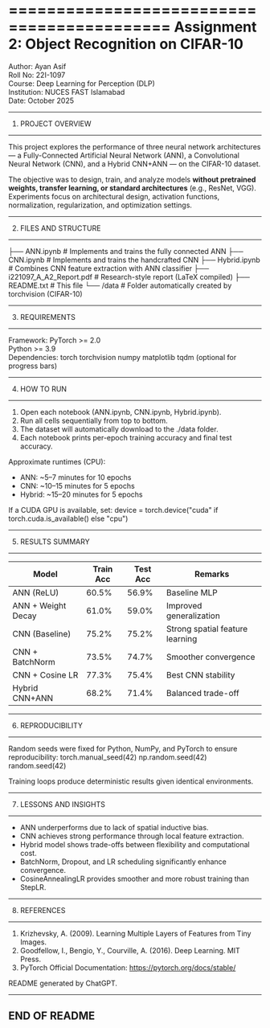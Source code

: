 ===========================================
Assignment 2: Object Recognition on CIFAR-10
===========================================

Author:  Ayan Asif  
Roll No: 22I-1097  
Course: Deep Learning for Perception (DLP)  
Institution: NUCES FAST Islamabad  
Date: October 2025

-------------------------------------------
1. PROJECT OVERVIEW
-------------------------------------------
This project explores the performance of three neural network architectures — 
a Fully-Connected Artificial Neural Network (ANN), a Convolutional Neural Network (CNN), 
and a Hybrid CNN+ANN — on the CIFAR-10 dataset.

The objective was to design, train, and analyze models **without pretrained weights, 
transfer learning, or standard architectures** (e.g., ResNet, VGG). 
Experiments focus on architectural design, activation functions, normalization, 
regularization, and optimization settings.

-------------------------------------------
2. FILES AND STRUCTURE
-------------------------------------------

├── ANN.ipynb             # Implements and trains the fully connected ANN
├── CNN.ipynb             # Implements and trains the handcrafted CNN
├── Hybrid.ipynb          # Combines CNN feature extraction with ANN classifier
├── i221097_A_A2_Report.pdf  # Research-style report (LaTeX compiled)
├── README.txt            # This file
└── /data                 # Folder automatically created by torchvision (CIFAR-10)

-------------------------------------------
3. REQUIREMENTS
-------------------------------------------

Framework: PyTorch >= 2.0  
Python >= 3.9  
Dependencies:
    torch
    torchvision
    numpy
    matplotlib
    tqdm (optional for progress bars)

-------------------------------------------
4. HOW TO RUN
-------------------------------------------

1. Open each notebook (ANN.ipynb, CNN.ipynb, Hybrid.ipynb).
2. Run all cells sequentially from top to bottom.
3. The dataset will automatically download to the ./data folder.
4. Each notebook prints per-epoch training accuracy and final test accuracy.

Approximate runtimes (CPU):
- ANN: ~5–7 minutes for 10 epochs
- CNN: ~10–15 minutes for 5 epochs
- Hybrid: ~15–20 minutes for 5 epochs

If a CUDA GPU is available, set:
    device = torch.device("cuda" if torch.cuda.is_available() else "cpu")

-------------------------------------------
5. RESULTS SUMMARY
-------------------------------------------

| Model              | Train Acc | Test Acc | Remarks |
|---------------------|------------|-----------|----------|
| ANN (ReLU)          | 60.5%      | 56.9%     | Baseline MLP |
| ANN + Weight Decay  | 61.0%      | 59.0%     | Improved generalization |
| CNN (Baseline)      | 75.2%      | 75.2%     | Strong spatial feature learning |
| CNN + BatchNorm     | 73.5%      | 74.7%     | Smoother convergence |
| CNN + Cosine LR     | 77.3%      | 75.4%     | Best CNN stability |
| Hybrid CNN+ANN      | 68.2%      | 71.4%     | Balanced trade-off |

-------------------------------------------
6. REPRODUCIBILITY
-------------------------------------------

Random seeds were fixed for Python, NumPy, and PyTorch to ensure reproducibility:
    torch.manual_seed(42)
    np.random.seed(42)
    random.seed(42)

Training loops produce deterministic results given identical environments.

-------------------------------------------
7. LESSONS AND INSIGHTS
-------------------------------------------

- ANN underperforms due to lack of spatial inductive bias.
- CNN achieves strong performance through local feature extraction.
- Hybrid model shows trade-offs between flexibility and computational cost.
- BatchNorm, Dropout, and LR scheduling significantly enhance convergence.
- CosineAnnealingLR provides smoother and more robust training than StepLR.

-------------------------------------------
8. REFERENCES
-------------------------------------------

1. Krizhevsky, A. (2009). Learning Multiple Layers of Features from Tiny Images.
2. Goodfellow, I., Bengio, Y., Courville, A. (2016). Deep Learning. MIT Press.
3. PyTorch Official Documentation: https://pytorch.org/docs/stable/

README generated by ChatGPT.

-------------------------------------------
END OF README
-------------------------------------------
